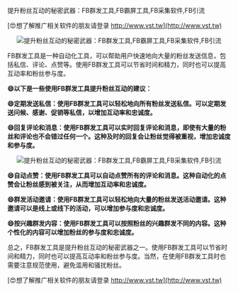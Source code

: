 提升粉丝互动的秘密武器：FB群发工具,FB霸屏工具,FB采集软件,FB引流

[😍想了解推广相关软件的朋友请登录 http://www.vst.tw](http://www.vst.tw)

 <center><img src="https://vst.tw/MP4/tuiguang/png/7.png" alt="提升粉丝互动的秘密武器：FB群发工具,FB霸屏工具,FB采集软件,FB引流"></center>

FB群发工具是一种自动化工具，可以帮助用户快速地向大量的粉丝发送信息，包括私信、评论、点赞等。使用FB群发工具可以节省时间和精力，同时也可以提高互动率和粉丝参与度。

**😄以下是一些使用FB群发工具提升粉丝互动的建议：**

**😄定期发送私信：使用FB群发工具可以轻松地向所有粉丝发送私信。可以定期发送问候、感谢、促销等私信，以增加互动率和忠诚度。**

**😄回复评论和消息：使用FB群发工具可以实时回复评论和消息，即使有大量的粉丝和评论也不会错过任何一个。这种及时的回复会让粉丝觉得被重视，增加忠诚度和参与度。**

 <center><img src="https://vst.tw/MP4/tuiguang/png/5.png" alt="提升粉丝互动的秘密武器：FB群发工具,FB霸屏工具,FB采集软件,FB引流"></center>

**😄自动点赞：使用FB群发工具可以自动点赞所有的评论和消息。这种自动化的点赞会让粉丝感到被关注，从而增加互动率和忠诚度。**

**😄群发活动邀请：使用FB群发工具可以轻松地向大量的粉丝发送活动邀请。这种邀请可以是线上或线下的活动，可以增加参与度和忠诚度。**

**😄按兴趣群发内容：使用FB群发工具可以按照粉丝的兴趣群发不同的内容。这种个性化的内容可以增加粉丝的参与度和忠诚度。**

总之，FB群发工具是提升粉丝互动的秘密武器之一。使用FB群发工具可以节省时间和精力，同时也可以提高互动率和粉丝参与度。当然，在使用FB群发工具时也需要注意规范使用，避免滥用和骚扰粉丝。

[😍想了解推广相关软件的朋友请登录 http://www.vst.tw](http://www.vst.tw)



